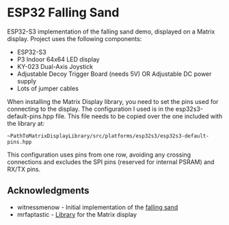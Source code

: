 # ESP32 Falling Sand

ESP32-S3 implementation of the falling sand demo, displayed on a Matrix display. Project uses the following components:

* ESP32-S3
* P3 Indoor 64x64 LED display
* KY-023 Dual-Axis Joystick
* Adjustable Decoy Trigger Board (needs 5V) OR Adjustable DC power supply
* Lots of jumper cables

When installing the Matrix Display library, you need to set the pins used for connecting to the display. 
The configuration I used is in the esp32s3-default-pins.hpp file. This file needs to be copied over the one included with the library at:
```
~PathToMatrixDisplayLibrary/src/platforms/esp32s3/esp32s3-default-pins.hpp
```
This configuration uses pins from one row, avoiding any crossing connections and excludes the SPI pins (reserved for internal PSRAM) and RX/TX pins.

## Acknowledgments

* witnessmenow - Initial implementation of the [falling sand](https://github.com/witnessmenow/Falling-Sand-Matrix)
* mrfaptastic - [Library](https://github.com/mrfaptastic/ESP32-HUB75-MatrixPanel-DMA) for the Matrix display
